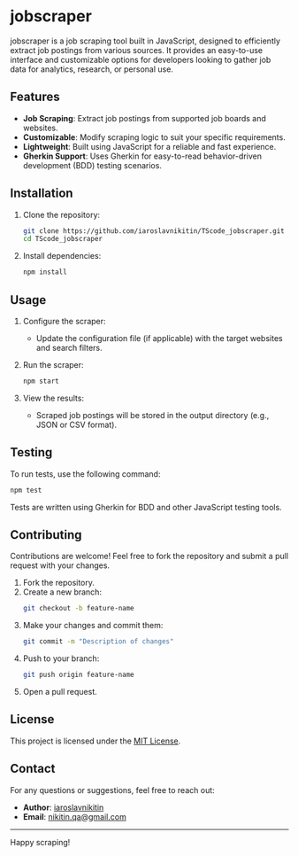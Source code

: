 # jobscraper

jobscraper is a job scraping tool built in JavaScript, designed to efficiently extract job postings from various sources. It provides an easy-to-use interface and customizable options for developers looking to gather job data for analytics, research, or personal use.

## Features

- **Job Scraping**: Extract job postings from supported job boards and websites.
- **Customizable**: Modify scraping logic to suit your specific requirements.
- **Lightweight**: Built using JavaScript for a reliable and fast experience.
- **Gherkin Support**: Uses Gherkin for easy-to-read behavior-driven development (BDD) testing scenarios.

## Installation

1. Clone the repository:
   ```zsh
   git clone https://github.com/iaroslavnikitin/TScode_jobscraper.git
   cd TScode_jobscraper
   ```

2. Install dependencies:
   ```zsh
   npm install
   ```

## Usage

1. Configure the scraper:
   - Update the configuration file (if applicable) with the target websites and search filters.

2. Run the scraper:
   ```zsh
   npm start
   ```

3. View the results:
   - Scraped job postings will be stored in the output directory (e.g., JSON or CSV format).

## Testing

To run tests, use the following command:
```zsh
npm test
```
Tests are written using Gherkin for BDD and other JavaScript testing tools.

## Contributing

Contributions are welcome! Feel free to fork the repository and submit a pull request with your changes.

1. Fork the repository.
2. Create a new branch:
   ```zsh
   git checkout -b feature-name
   ```
3. Make your changes and commit them:
   ```zsh
   git commit -m "Description of changes"
   ```
4. Push to your branch:
   ```zsh
   git push origin feature-name
   ```
5. Open a pull request.

## License

This project is licensed under the [MIT License](LICENSE).

## Contact

For any questions or suggestions, feel free to reach out:
- **Author**: [iaroslavnikitin](https://github.com/iaroslavnikitin)
- **Email**: <nikitin.qa@gmail.com>

---

Happy scraping!
